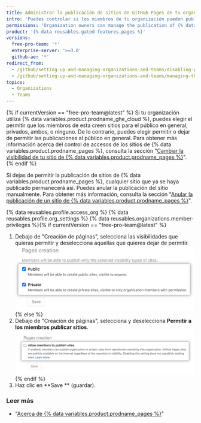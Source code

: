 ```yaml
---
title: Administrar la publicación de sitios de GitHub Pages de tu organización
intro: 'Puedes controlar si los miembros de tu organización pueden publicar sitios de {% data variables.product.prodname_pages %} desde los repositorios que le pertenecen{% if currentVersion == "free-pro-team@latest" %} y restringir las visibilidades que estos eligen para dichos sitios{% endif %}.'
permissions: 'Organization owners can manage the publication of {% data variables.product.prodname_pages %} sites from repositories in the organization.'
product: '{% data reusables.gated-features.pages %}'
versions:
  free-pro-team: '*'
  enterprise-server: '>=3.0'
  github-ae: '*'
redirect_from:
  - /github/setting-up-and-managing-organizations-and-teams/disabling-publication-of-github-pages-sites-for-your-organization
  - /github/setting-up-and-managing-organizations-and-teams/managing-the-publication-of-github-pages-sites-for-your-organization
topics:
  - Organizations
  - Teams
---
```


{% if currentVersion == "free-pro-team@latest" %}
Si tu organización utiliza {% data variables.product.prodname_ghe_cloud %}, puedes elegir el permitir que los miembros de esta creen sitios para el público en general, privados, ambos, o ninguno. De lo contrario, puedes elegir permitir o dejar de permitir las publicaciones al público en general. Para obtener más información acerca del control de accesos de los sitios de {% data variables.product.prodname_pages %}, consulta la sección "[Cambiar la visibilidad de tu sitio de {% data variables.product.prodname_pages %}](/pages/getting-started-with-github-pages/changing-the-visibility-of-your-github-pages-site)".
{% endif %}

Si dejas de permitir la publicación de sitios de {% data variables.product.prodname_pages %}, cualquier sitio que ya se haya publicado permanecerá así. Puedes anular la publicación del sitio manualmente. Para obtener más información, consulta la sección "[Anular la publicación de un sitio de {% data variables.product.prodname_pages %}](/pages/getting-started-with-github-pages/unpublishing-a-github-pages-site)".

{% data reusables.profile.access_org %}
{% data reusables.profile.org_settings %}
{% data reusables.organizations.member-privileges %}{% if currentVersion == "free-pro-team@latest" %}
1. Debajo de "Creación de páginas", selecciona las visibilidades que quieras permitir y deselecciona aquellas que quieres dejar de permitir. ![Checkboxes to allow or disallow creation of {% data variables.product.prodname_pages %} sites](/assets/images/help/organizations/github-pages-creation-checkboxes.png){% else %}
1. Debajo de "Creación de páginas", selecciona y deselecciona **Permitir a los miembros publicar sitios**. ![Unselected checkbox for "Allow members to publish sites" option](/assets/images/help/organizations/org-settings-pages-disable-publication-checkbox.png){% endif %}
1. Haz clic en **Save ** (guardar).

### Leer más

- "[Acerca de {% data variables.product.prodname_pages %}](/pages/getting-started-with-github-pages/about-github-pages)"
